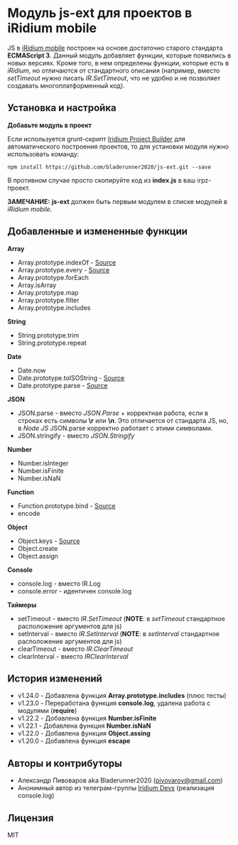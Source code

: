 # Модуль js-ext для проектов в iRidium mobile

JS в [iRidium mobile](http://www.iridi.com) построен на основе достаточно старого стандарта **ECMAScript 3**. Данный модуль
добавляет функции, которые появились в новых версиях. Кроме того, в нем определены функции, которые есть в *iRidium*,
но отличаются от стандартного описания (например, вместо *setTimeout* нужно писать *IR.SetTimeout*, что не удобно и
не позволяет создавать многоплатформенный код).

## Установка и настройка

**Добавьте модуль в проект**

Если используется grunt-скрипт [Iridium Project Builder](https://github.com/bladerunner2020/iridium-project-builder)
для автоматического построения проектов, то для установки модуля нужно использовать команду:

```
npm install https://github.com/bladerunner2020/js-ext.git --save
```

В противном случае просто скопируйте код из **index.js** в ваш irpz-проект.

**ЗАМЕЧАНИЕ:** **js-ext** должен быть первым модулем в списке модулей в *iRidium mobile*.


## Добавленные и измененные функции

**Array**
- Array.prototype.indexOf - [Source](http://es5.github.io/#x15.4.4.14)
- Array.prototype.every - [Source](https://developer.mozilla.org/en-US/docs/Web/JavaScript/Reference/Global_Objects/Array/every)
- Array.prototype.forEach
- Array.isArray
- Array.prototype.map
- Array.prototype.filter
- Array.prototype.includes

**String**
- String.prototype.trim
- String.prototype.repeat

**Date**
- Date.now
- Date.prototype.toISOString - [Source](https://developer.mozilla.org/en-US/docs/Web/JavaScript/Reference/Global_Objects/Date/toISOString)
- Date.prototype.parse - [Source](https://stackoverflow.com/questions/5802461/javascript-which-browsers-support-parsing-of-iso-8601-date-string-with-date-par)

**JSON**
- JSON.parse - вместо *JSON.Parse* + корректная работа, если в строках есть символы **\r** или **\n**. Это отличается от стандарта JS,
но, в *Node JS* JSON.parse корректно работает с этими символами.
- JSON.stringify - вместо *JSON.Stringify*

**Number**
- Number.isInteger
- Number.isFinite
- Number.isNaN

**Function**
- Function.prototype.bind - [Source](https://github.com/Raynos/function-bind)
- encode

**Object**
- Object.keys - [Source](https://developer.mozilla.org/en-US/docs/Web/JavaScript/Reference/Global_Objects/Object/keys)
- Object.create
- Object.assign

**Console**
- console.log - вместо IR.Log
- console.error - идентичен console.log

**Таймеры**
- setTimeout - вместо *IR.SetTimeout* (**NOTE**: в *setTimeout* стандартное расположение аргументов для js)
- setInterval - вместо *IR.SetInterval* (**NOTE**: в *setInterval* стандартное расположение аргументов для js)
- clearTimeout - вместо *IR.ClearTimeout*
- clearInterval - вместо *IRClearInterval*

## История изменений
* v1.24.0 - Добавлена функция **Array.prototype.includes** (плюс тесты)
* v1.23.0 - Переработана функция **console.log**, удалена работа с модулями (**require**)
* v1.22.2 - Добавлена функция **Number.isFinite**
* v1.22.1 - Добавлена функция **Number.isNaN**
* v1.22.0 - Добавлена функция **Object.assing**
* v1.20.0 - Добавлена функция **escape**

## Авторы и контрибуторы

* Александр Пивоваров aka Bladerunner2020 ([pivovarov@gmail.com](mailto:pivovarov@gmail.com))
* Анонимный автор из телеграм-группы [Iridium Devs](https://t.me/joinchat/ACv_8w0_68dXUQ0M0pTbPg) (реализация console.log)

## Лицензия
MIT


